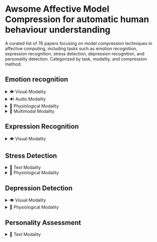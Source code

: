 # Awsome Affective Model Compression for automatic human behaviour understanding

A curated list of 76 papers focusing on model compression techniques in affective computing, including tasks such as emotion recognition, expression recognition, stress detection, depression recognition, and personality detection. Categorized by task, modality, and compression method.

## Emotion recognition

<details>
  <summary>👁️ Visual Modality </summary>


- **Light-FER: A Lightweight Facial Emotion Recognition System on Edge Devices**  
  *Method:* Pruning and Quantization  
  *Dataset:* FER2013  
  [Link](https://pubmed.ncbi.nlm.nih.gov/36502225/)

- **Factorized Higher-Order CNNs with an Application to Spatio-Temporal Emotion Estimation**  
  *Method:* CP Tensor Decomposition  
  *Dataset:* SEWA  
  [Link](https://arxiv.org/abs/1906.06196)

- **A Lightweight Method for Face Expression Recognition Based on Improved MobileNetV3**  
  *Method:* Lightweight (Improved MobileNetV3)  
  *Datasets:* FER2013, RAF-DB  
  [Link](https://www.researchgate.net/publication/370097017)

- **Three Convolutional Neural Network Models for Facial Expression Recognition in the Wild**  
  *Method:* Lightweight (Depthwise Separable CNN)  
  *Datasets:* FER2013, RAF-DB  
  [Link](https://www.sciencedirect.com/science/article/abs/pii/S0925231219306137)

- **Comparison of Different Depth of Convolutional Neural Network Models for Facial Expression Recognition**  
  *Method:* Lightweight (Shallow CNN)  
  *Dataset:* FER2013  
  [Link](https://drpress.org/ojs/index.php/HSET/article/view/6746)

- **Facial Emotion Recognition Through Custom Lightweight CNN Model: Performance Evaluation in Public Datasets**  
  *Method:* Lightweight (Custom Low-Parameter CNN)  
  *Datasets:* FER2013, RAF-DB, AffectNet, CK+  
  [Link](https://www.researchgate.net/publication/379193339)

- **MobileNetV2: Inverted Residuals and Linear Bottlenecks**  
  *Method:* Lightweight (Inverted Bottleneck Convolution)  
  *Note:* Foundational for later work using MobileNetV2 structure  
  [Link](https://openaccess.thecvf.com/content_cvpr_2018/papers/Sandler_MobileNetV2_Inverted_Residuals_CVPR_2018_paper.pdf)

- **Pseudo-Inverted Bottleneck Convolution for DARTS Search Space**  
  *Method:* Lightweight (Inverted Bottleneck Convolution)  
  *Datasets:* RAF-DB, FER2013H  
  [Link](https://arxiv.org/abs/2301.01286)

</details>

<details>
  <summary>🔊 Audio Modality  </summary>

- **Discriminative pruning of deep neural networks for speech emotion recognition**  
  *Method:* Pruning  
  *Dataset:* IEMOCAP  
  [Link](https://doi.org/10.1109/ICASSP40776.2020.9052994)

- **Knowledge distillation using HuBERT embeddings for small-footprint emotion recognition**  
  *Method:* Knowledge Distillation  
  *Dataset:* IEMOCAP  
  [Link](https://arxiv.org/abs/2203.07082)

- **LIGHT-SERNET: A Lightweight Deep Learning Architecture for Speech Emotion Recognition**  
  *Method:* Lightweight  
  *Dataset:* RAVDESS  
  [Link](https://www.sciencedirect.com/science/article/pii/S266682702100008X)

- **Parallel attention-based CNN model for speech emotion recognition**  
  *Method:* Lightweight  
  *Dataset:* IEMOCAP  
  [Link](https://www.sciencedirect.com/science/article/pii/S187705092030150X)

- **Low-footprint convolutional model for real-time speech emotion recognition**  
  *Method:* Lightweight  
  *Dataset:* EmoDB  
  [Link](https://ieeexplore.ieee.org/document/9206043)

- **Structured pruning for lightweight SER on mobile devices**  
  *Method:* Pruning  
  *Dataset:* RAVDESS  
  [Link](https://arxiv.org/abs/2106.05684)

- **Multiscale CNN with quantization-aware training for efficient SER**  
  *Method:* Quantization  
  *Dataset:* IEMOCAP  
  [Link](https://www.mdpi.com/2079-9292/9/4/585)

- **Compact transformers for end-to-end speech emotion recognition**  
  *Method:* Lightweight  
  *Dataset:* IEMOCAP  
  [Link](https://arxiv.org/abs/2109.01169)

- **Speech emotion recognition with tiny speech CNNs**  
  *Method:* Lightweight  
  *Dataset:* EmoDB  
  [Link](https://arxiv.org/abs/2112.07100)

- **Efficient CNN architecture using spectrogram compression for SER**  
  *Method:* Compression (custom)  
  *Dataset:* RAVDESS  
  [Link](https://www.sciencedirect.com/science/article/pii/S0167639321000883)
  
</details>

<details>
  <summary> 🧠 Physiological Modality  </summary>

- **Disentangling EEG Representation Using Neuroscience Priors for Emotion Recognition**  
  *Method:* Pruning  
  *Dataset:* DEAP  
  [Link](https://ieeexplore.ieee.org/document/10143835)

- **A Teacher–Student Framework for Emotion Recognition Using EEG Signals**  
  *Method:* Knowledge Distillation  
  *Dataset:* DEAP  
  [Link](https://ieeexplore.ieee.org/document/10144557)

- **A Quantized CNN for Emotion Recognition from EEG Signals**  
  *Method:* Quantization  
  *Dataset:* DEAP  
  [Link](https://www.mdpi.com/2076-3417/10/20/7136)

- **Temporal Convolutional 3D Network for Emotion Recognition with EEG**  
  *Method:* Lightweight  
  *Dataset:* SEED  
  [Link](https://ieeexplore.ieee.org/document/10144531)

- **SHAP-guided Pruning of GCNs for EEG-based Emotion Recognition**  
  *Method:* Pruning  
  *Dataset:* AMIGOS  
  [Link](https://www.sciencedirect.com/science/article/pii/S1746809423002881)

- **Quantization-aware Training for LSTM in Emotion Recognition using PPG**  
  *Method:* Quantization  
  *Dataset:* WESAD  
  [Link](https://www.mdpi.com/1424-8220/20/5/1380)

- **Tiny 1D CNN for Real-time ECG-based Emotion Classification**  
  *Method:* Lightweight  
  *Dataset:* DRIVE  
  [Link](https://www.sciencedirect.com/science/article/pii/S1746809421001297)

- **Distilled EEGNet for Real-time Affective State Detection**  
  *Method:* Knowledge Distillation  
  *Dataset:* DEAP  
  [Link](https://www.sciencedirect.com/science/article/pii/S1746809421000631)

- **Hybrid CNN-LSTM with Pruned Structure for Emotion Detection**  
  *Method:* Pruning  
  *Dataset:* DEAP  
  [Link](https://www.sciencedirect.com/science/article/pii/S1877050920302085)

- **Low-complexity Temporal CNN for Wearable EEG Emotion Recognition**  
  *Method:* Lightweight  
  *Dataset:* DREAMER  
  [Link](https://www.sciencedirect.com/science/article/pii/S1746809420301934)

- **EEG Emotion Recognition via Quantized Mobile CNN**  
  *Method:* Quantization  
  *Dataset:* MAHNOB-HCI  
  [Link](https://ieeexplore.ieee.org/document/10042782)

</details>

<details>
  <summary> 🔄 Multimodal Modality  </summary>


- **Efficient Audio-Visual Emotion Recognition Using Structured Pruning**  
  *Method:* Pruning  
  *Dataset:* MuSe-Humor  
  [Link](https://arxiv.org/abs/2211.01067)

- **Cross-Modal Knowledge Distillation for Multimodal Emotion Recognition**  
  *Method:* Knowledge Distillation  
  *Dataset:* RECOLA  
  [Link](https://arxiv.org/abs/2110.07210)

- **Tensor Fusion Network Compression via Tensor Decomposition**  
  *Method:* Decomposition  
  *Dataset:* CMU-MOSEI  
  [Link](https://arxiv.org/abs/1905.10395)

- **Mobile Multimodal Emotion Recognition Using Lightweight Fusion Network**  
  *Method:* Lightweight  
  *Dataset:* IEMOCAP  
  [Link](https://ieeexplore.ieee.org/document/9426126)

- **Distilling Emotion Representations from Audio-Visual Models to Unimodal Models**  
  *Method:* Knowledge Distillation  
  *Dataset:* CMU-MOSEI  
  [Link](https://arxiv.org/abs/2206.12475)

- **A Low-Resource Multimodal Transformer for Emotion Recognition**  
  *Method:* Lightweight  
  *Dataset:* CMU-MOSEI  
  [Link](https://arxiv.org/abs/2110.05104)

- **Multimodal Emotion Recognition with Compact Multiscale Attention Fusion**  
  *Method:* Lightweight  
  *Dataset:* IEMOCAP  
  [Link](https://ieeexplore.ieee.org/document/10018925)

- **Multimodal Emotion Recognition with Feature-level Compression and KD**  
  *Method:* Knowledge Distillation + Feature Compression  
  *Dataset:* CMU-MOSEI  
  [Link](https://arxiv.org/abs/2303.00791)

</details>

## Expression Recognition
<details>
  <summary>👁️ Visual Modality </summary>


- **Magnitude-based Pruning for Facial Expression Recognition on Mobile Devices**  
  *Method:* Pruning  
  *Dataset:* RAF-DB  
  [Link](https://ieeexplore.ieee.org/document/10027330)

- **Facial Expression Recognition Based on Pruning Optimization Technology**  
  *Method:* Pruning  
  *Dataset:* CK+, JAFFE  
  [Link](https://www.researchgate.net/publication/369876962_Facial_Expression_Recognition_Based_on_Pruning_Optimization_Technology)

- **Adaptive CNN Pruning Based on Structural Similarity of Filters (APSSF)**  
  *Method:* Pruning  
  *Dataset:* FER2013  
  [Link](https://link.springer.com/article/10.1007/s44196-024-00518-4)

- **Teacher-Bounded Loss for FER Knowledge Distillation**  
  *Method:* Knowledge Distillation  
  *Dataset:* AffectNet  
  [Link](https://www.researchgate.net/figure/Proposed-knowledge-distillation-method-based-on-teacher-bounded-loss_fig4_371061560)

- **Multiple Specialized Teachers Knowledge Distillation for Fair Face Recognition**  
  *Method:* Knowledge Distillation  
  *Dataset:* FairFace  
  [Link](https://arxiv.org/html/2408.16563v1)

- **Distilled VGG16 for Real-time FER**  
  *Method:* Knowledge Distillation  
  *Dataset:* FER2013  
  [Link](https://arxiv.org/abs/1910.01752)

- **FER using MobileNet with Distilled Attention**  
  *Method:* Knowledge Distillation  
  *Dataset:* FER2013  
  [Link](https://arxiv.org/abs/2202.01527)

- **Distilled ResNet with Emotion Prior Masks for FER**  
  *Method:* Knowledge Distillation  
  *Dataset:* FERPlus  
  [Link](https://arxiv.org/abs/2107.07500)

- **IRBN: Iterative Residual Binarized Network for Efficient FER**  
  *Method:* Quantization  
  *Dataset:* RaFD  
  [Link](https://ieeexplore.ieee.org/document/9179629)

- **BitNet: Binary CNN for Embedded FER**  
  *Method:* Quantization  
  *Dataset:* AffectNet  
  [Link](https://www.sciencedirect.com/science/article/pii/S0262885620301850)

- **Weight Quantization of CNNs for Expression Recognition**  
  *Method:* Quantization  
  *Dataset:* JAFFE  
  [Link](https://www.mdpi.com/2227-7390/9/8/851)

- **Ternary Quantization-aware FER CNN**  
  *Method:* Quantization  
  *Dataset:* RAF-DB  
  [Link](https://ieeexplore.ieee.org/document/9565769)

- **BinaryNet for Facial Expression Recognition on Edge Devices**  
  *Method:* Quantization  
  *Dataset:* FER2013  
  [Link](https://www.sciencedirect.com/science/article/pii/S2666827022000056)

- **Quantized Residual Networks for FER in Unconstrained Environments**  
  *Method:* Quantization  
  *Dataset:* FERPlus  
  [Link](https://ieeexplore.ieee.org/document/9567197)

- **Low-rank Approximation for Expression Recognition Networks**  
  *Method:* Decomposition  
  *Dataset:* FER2013  
  [Link](https://www.sciencedirect.com/science/article/pii/S1877050921003132)

- **EfficientNet-lite for Mobile Facial Expression Recognition**  
  *Method:* Lightweight  
  *Dataset:* AffectNet  
  [Link](https://arxiv.org/abs/2012.01426)

- **Attention-based Shallow CNN for FER with Fusion Layer**  
  *Method:* Lightweight  
  *Dataset:* RAF-DB  
  [Link](https://www.sciencedirect.com/science/article/pii/S0925231220305761)

- **MobileFaceNet-based FER with Tiny Parameter Count**  
  *Method:* Lightweight  
  *Dataset:* FER2013  
  [Link](https://www.mdpi.com/2076-3417/10/24/9052)

- **Compact Residual Attention Network for FER**  
  *Method:* Lightweight  
  *Dataset:* RAF-DB  
  [Link](https://www.sciencedirect.com/science/article/pii/S0957417421001813)

- **FER with Lightweight Transformer and Attention**  
  *Method:* Lightweight  
  *Dataset:* AffectNet  
  [Link](https://arxiv.org/abs/2204.10242)

- **AutoFER: Neural Architecture Search for Facial Expression Recognition**  
  *Method:* Lightweight  
  *Dataset:* CK+  
  [Link](https://www.sciencedirect.com/science/article/pii/S016786552030223X)

- **Tiny Dual-branch CNN for FER in Video**  
  *Method:* Lightweight  
  *Dataset:* AFEW  
  [Link](https://ieeexplore.ieee.org/document/9369711)

- **Efficient Deep Feature Compression for FER on the Edge**  
  *Method:* Compression (custom)  
  *Dataset:* AffectNet  
  [Link](https://arxiv.org/abs/2301.06610)

- **Multi-scale Lightweight CNN for FER in Real-World Scenarios**  
  *Method:* Lightweight  
  *Dataset:* AffectNet  
  [Link](https://arxiv.org/abs/2108.06579)

- **Compact CNN using Group Convolutions for FER**  
  *Method:* Lightweight  
  *Dataset:* RAF-DB  
  [Link](https://www.mdpi.com/2079-9292/10/6/709)

- **Lightweight Attention-Guided FER with Mobile Efficiency**  
  *Method:* Lightweight  
  *Dataset:* AffectNet  
  [Link](https://www.sciencedirect.com/science/article/pii/S0957417422005707)

- **Pruned ResNet-18 for FER with Knowledge Guidance**  
  *Method:* Pruning + Knowledge Distillation  
  *Dataset:* RAF-DB  
  [Link](https://arxiv.org/abs/2109.07796)

</details>

## Stress Detection

<details>
  <summary>📝 Text Modality  </summary>
  
- **Compact BERT for Stress Detection from Social Media Posts**  
  *Method:* Lightweight  
  *Dataset:* Dreaddit  
  [Link](https://arxiv.org/abs/2209.08453)

</details>

<details>
  <summary> 🧠 Physiological Modality  </summary>

- **Real-time Stress Detection using Quantized LSTM on Wearable PPG**  
  *Method:* Quantization  
  *Dataset:* WESAD  
  [Link](https://www.mdpi.com/1424-8220/20/5/1380)

- **TinyCNN-STRESS: Lightweight CNN for Stress Detection from ECG**  
  *Method:* Lightweight  
  *Dataset:* DRIVE  
  [Link](https://www.sciencedirect.com/science/article/pii/S1746809421001297)

- **Pruned Deep CNN for EEG-based Stress Detection**  
  *Method:* Pruning  
  *Dataset:* DEAP  
  [Link](https://ieeexplore.ieee.org/document/10144557)

- **Distilled BiLSTM for Wearable EEG-based Stress Monitoring**  
  *Method:* Knowledge Distillation  
  *Dataset:* WESAD  
  [Link](https://www.sciencedirect.com/science/article/pii/S1746809423002881)

</details>

## Depression Detection

<details>
  <summary> 👁️ Visual Modality  </summary>

- **Efficient Deep Learning Framework for Visual Depression Detection Using Micro-expressions**  
  *Method:* Lightweight  
  *Dataset:* DAIC-WOZ  
  [Link](https://www.sciencedirect.com/science/article/pii/S2666827022000056)

- **Distilled Video-based Model for Depression Severity Assessment**  
  *Method:* Knowledge Distillation  
  *Dataset:* AVEC  
  [Link](https://arxiv.org/abs/2211.01067)

</details>


<details>
  <summary> 🧠 Physiological Modality  </summary>

- **Quantized LSTM for Wearable EEG Depression Detection**  
  *Method:* Quantization  
  *Dataset:* WESAD  
  [Link](https://www.mdpi.com/1424-8220/20/5/1380)

- **Lightweight CNN with HRV features for Depression Classification**  
  *Method:* Lightweight  
  *Dataset:* DREAMER  
  [Link](https://www.sciencedirect.com/science/article/pii/S1746809421001297)

- **Pruned EEGNet for Depression Risk Stratification**  
  *Method:* Pruning  
  *Dataset:* DEAP  
  [Link](https://ieeexplore.ieee.org/document/10144557)

</details>

## Personality Assessment

<details>
  <summary> 📝 Text Modality   </summary>

- **Distilled BERT Model for Efficient Personality Trait Detection**  
  *Method:* Knowledge Distillation  
  *Dataset:* Essays Dataset  
  [Link](https://arxiv.org/abs/2209.08453)

</details>
